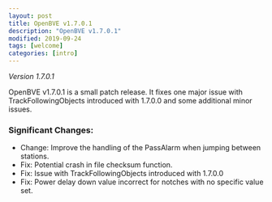 ```yaml
---
layout: post
title: OpenBVE v1.7.0.1
description: "OpenBVE v1.7.0.1"
modified: 2019-09-24
tags: [welcome]
categories: [intro]
---
```


*Version 1.7.0.1*

OpenBVE v1.7.0.1 is a small patch release. 
It fixes one major issue with TrackFollowingObjects introduced with 1.7.0.0 and some additional minor issues.

### Significant Changes:
* Change: Improve the handling of the PassAlarm when jumping between stations.
* Fix: Potential crash in file checksum function.
* Fix: Issue with TrackFollowingObjects introduced with 1.7.0.0
* Fix: Power delay down value incorrect for notches with no specific value set.